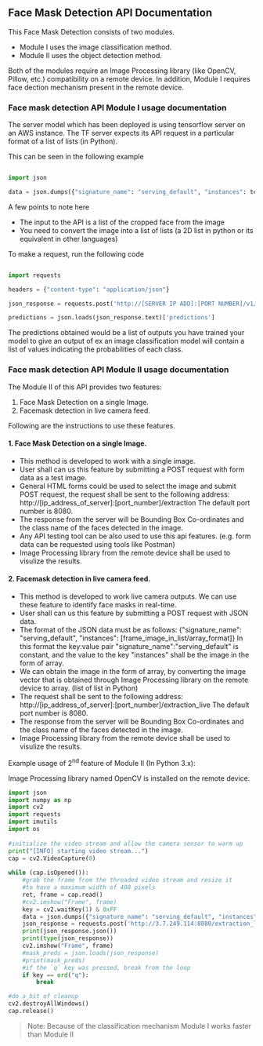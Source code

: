 
## Face Mask Detection API Documentation

This Face Mask Detection consists of two modules.
* Module I uses the image classification method.
* Module II uses the object detection method.
 
 Both of the modules require an Image Processing library (like OpenCV, Pillow, etc.) compatibility on a remote device.
 In addition, Module I requires face dection mechanism present in the remote device.

### Face mask detection API Module I usage documentation

The server model which has been deployed is using tensorflow server on an AWS instance.
The TF server expects its API request in a particular format of a list of lists (in Python).


This can be seen in the following example

```python

import json

data = json.dumps({"signature_name": "serving_default", "instances": test_images.tolist()})

```

A few points to note here 
* The input to the API is a list of the cropped face from the image
* You need to convert the image into a list of lists (a 2D list in python or its equivalent in other languages)


To make a request, run the following code

```py

import requests

headers = {"content-type": "application/json"}

json_response = requests.post('http://[SERVER IP ADD]:[PORT NUMBER]/v1/models/[MODEL NAME]:predict', data=data, headers=headers)

predictions = json.loads(json_response.text)['predictions']

```


The predictions obtained would be a list of outputs you have trained your model to give an output of ex an image classification model will contain a list of values indicating the probabilities of each class.



### Face mask detection API Module II usage documentation 


The Module II of this API provides two features:   
1. Face Mask Detection on a single Image.
2. Facemask detection in live camera feed.

Following are the instructions to use these features.

#### 1. Face Mask Detection on a single Image.

* This method is developed to work with a single image.
* User shall can us this feature by submitting a POST request with form data as a test image.
* General HTML forms could be used to select the image and submit POST request, the request shall be sent to the following address:
http://[ip_address_of_server]:[port_number]/extraction
The default port number is 8080.
* The response from the server will be Bounding Box Co-ordinates and the class name of the faces detected in the image.
* Any API testing tool can be also used to use this api features. (e.g. form data can be requested using tools like Postman)
* Image Processing library from the remote device shall be used to visulize the results.

#### 2. Facemask detection in live camera feed.

* This method is developed to work live camera outputs. We can use these feature to identify face masks in real-time.
* User shall can us this feature by submitting a POST request with JSON data.
* The format of the JSON data must be as follows: {"signature_name": "serving_default", "instances": [frame_image_in_list/array_format]}
In this format the key:value pair "signature_name":"serving_default" is constant, and the value to the key "instances" shall be the image in the form of array.
* We can obtain the image in the form of array, by converting the image vector that is obtained through Image Processing library on the remote device to array. (list of list in Python)
* The request shall be sent to the following address: http://[ip_address_of_server]:[port_number]/extraction_live
The default port number is 8080.
* The response from the server will be Bounding Box Co-ordinates and the class name of the faces detected in the image.
* Image Processing library from the remote device shall be used to visulize the results.

Example usage of 2<sup>nd</sup> feature of Module II (In Python 3.x):

Image Processing library named OpenCV is installed on the remote device.
```python
import json
import numpy as np
import cv2
import requests
import imutils
import os 
 
#initialize the video stream and allow the camera sensor to warm up
print("[INFO] starting video stream...")
cap = cv2.VideoCapture(0)
 
while (cap.isOpened()):
    #grab the frame from the threaded video stream and resize it
    #to have a maximum width of 400 pixels
    ret, frame = cap.read()
    #cv2.imshow("Frame", frame)
    key = cv2.waitKey(1) & 0xFF
    data = json.dumps({"signature_name": "serving_default", "instances": frame.tolist()})
    json_response = requests.post('http://3.7.249.114:8080/extraction_live', data=data, headers= {"content-type": "application/json"})
    print(json_response.json())
    print(type(json_response))
    cv2.imshow("Frame", frame)
    #mask_preds = json.loads(json_response)
    #print(mask_preds)
    #if the `q` key was pressed, break from the loop
    if key == ord("q"):
        break

#do a bit of cleanup
cv2.destroyAllWindows()
cap.release()
```

>Note: Because of the classification mechanism Module I works faster than Module II
